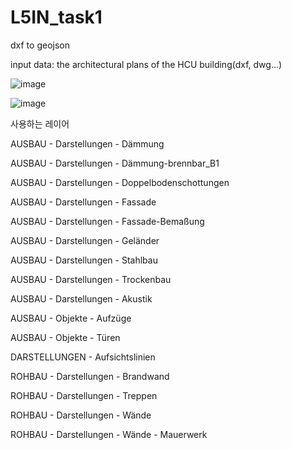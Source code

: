 # L5IN_task1

dxf to geojson

input data: the architectural plans of the HCU building(dxf, dwg...)


![image](https://user-images.githubusercontent.com/36185863/146599197-d2d3bb14-1dc3-4afa-a9ba-904a4fff6cf7.png)

![image](https://user-images.githubusercontent.com/36185863/146599240-a79d8ea8-4d7b-4b04-a0b9-8810acc17ca4.png)


사용하는 레이어


AUSBAU - Darstellungen - Dämmung

AUSBAU - Darstellungen - Dämmung-brennbar_B1

AUSBAU - Darstellungen - Doppelbodenschottungen

AUSBAU - Darstellungen - Fassade

AUSBAU - Darstellungen - Fassade-Bemaßung

AUSBAU - Darstellungen - Geländer

AUSBAU - Darstellungen - Stahlbau

AUSBAU - Darstellungen - Trockenbau

AUSBAU - Darstellungen - Akustik


AUSBAU - Objekte - Aufzüge

AUSBAU - Objekte - Türen


DARSTELLUNGEN - Aufsichtslinien


ROHBAU - Darstellungen - Brandwand

ROHBAU - Darstellungen - Treppen

ROHBAU - Darstellungen - Wände

ROHBAU - Darstellungen - Wände - Mauerwerk

